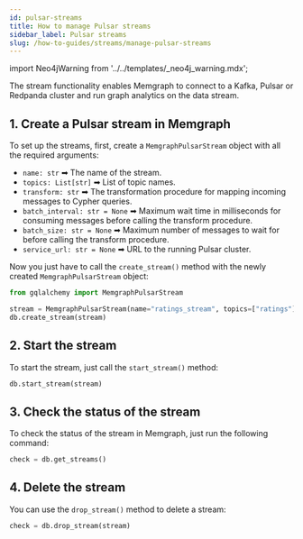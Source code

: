 ```yaml
---
id: pulsar-streams
title: How to manage Pulsar streams
sidebar_label: Pulsar streams
slug: /how-to-guides/streams/manage-pulsar-streams
---
```


import Neo4jWarning from '../../templates/_neo4j_warning.mdx';

The stream functionality enables Memgraph to connect to a Kafka, Pulsar or
Redpanda cluster and run graph analytics on the data stream.

<Neo4jWarning/>

## 1. Create a Pulsar stream in Memgraph

To set up the streams, first, create a `MemgraphPulsarStream` object with all
the required arguments:

- `name: str` ➡ The name of the stream.
- `topics: List[str]` ➡ List of topic names.
- `transform: str` ➡ The transformation procedure for mapping incoming messages
  to Cypher queries.
- `batch_interval: str = None` ➡ Maximum wait time in milliseconds for consuming
  messages before calling the transform procedure.
- `batch_size: str = None` ➡ Maximum number of messages to wait for before
  calling the transform procedure.
- `service_url: str = None` ➡ URL to the running Pulsar cluster.

Now you just have to call the `create_stream()` method with the newly created
`MemgraphPulsarStream` object:

```python
from gqlalchemy import MemgraphPulsarStream

stream = MemgraphPulsarStream(name="ratings_stream", topics=["ratings"], transform="movielens.rating", service_url="localhost:6650")
db.create_stream(stream)
```

## 2. Start the stream

To start the stream, just call the `start_stream()` method:

```python
db.start_stream(stream)
```

## 3. Check the status of the stream

To check the status of the stream in Memgraph, just run the following command:

```python
check = db.get_streams()
```

## 4. Delete the stream

You can use the `drop_stream()` method to delete a stream:

```python
check = db.drop_stream(stream)
```
